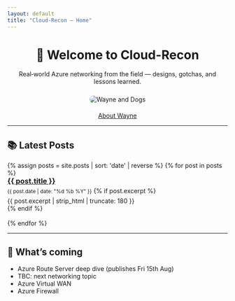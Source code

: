 ```yaml
---
layout: default
title: "Cloud-Recon — Home"
---
```


<!-- Hero -->
<div align="center">
  <h1>👋 Welcome to Cloud-Recon</h1>
  <p>Real‑world Azure networking from the field — designs, gotchas, and lessons learned.</p>
  <img src="{{ '/assets/images/Cloud-Recon.webp' | relative_url }}" alt="Wayne and Dogs" style="max-width: 760px; border-radius: 12px; margin: 10px 0 6px;" />
  <p><a href="{{ '/about/' | relative_url }}">About Wayne</a></p>
</div>

---

## 📚 Latest Posts

<!--
This section updates itself.
Each time you add a Markdown file into _posts (YYYY-MM-DD-title.md),
it will appear here automatically with its date, title, and excerpt.
-->
<ul style="list-style: none; padding-left: 0;">
{% assign posts = site.posts | sort: 'date' | reverse %}
{% for post in posts %}
  <li style="margin: 0 0 1.1rem;">
    <h3 style="margin: 0 0 .25rem;">
      <a href="{{ post.url | relative_url }}">{{ post.title }}</a>
    </h3>
    <small>{{ post.date | date: "%d %b %Y" }}</small>
    {% if post.excerpt %}
      <p style="margin:.35rem 0 0;">{{ post.excerpt | strip_html | truncate: 180 }}</p>
    {% endif %}
  </li>
{% endfor %}
</ul>

---

## 🔭 What’s coming
- Azure Route Server deep dive (publishes Fri 15th Aug)
- TBC: next networking topic
- Azure Virtual WAN
- Azure Firewall


